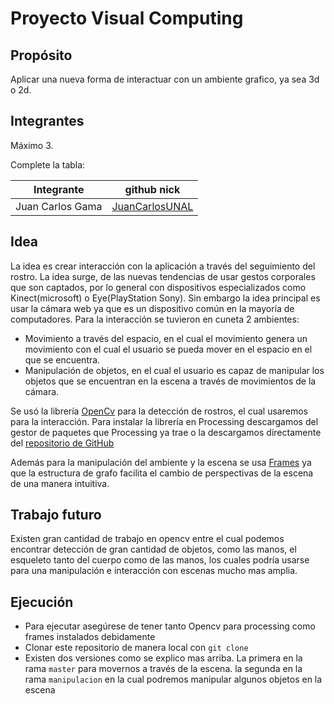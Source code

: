 # Proyecto Visual Computing 

## Propósito

Aplicar una nueva forma de interactuar con un ambiente grafico, ya sea 3d o 2d.

## Integrantes

Máximo 3.

Complete la tabla:

| Integrante | github nick |
|------------|-------------|
|Juan Carlos Gama| [JuanCarlosUNAL](https://github.com/JuanCarlosUNAL)             |

## Idea

La idea es crear interacción con la aplicación a través del seguimiento del rostro. La idea surge, de las nuevas tendencias de usar gestos corporales que son captados, por lo general con dispositivos especializados como Kinect(microsoft) o Eye(PlayStation Sony). Sin embargo la idea principal es usar la cámara web ya que es un dispositivo común en la mayoría de computadores. Para la interacción se tuvieron en cuneta 2 ambientes:

* Movimiento a través del espacio, en el cual el movimiento genera un movimiento con el cual el usuario se pueda mover en el espacio en el que se encuentra.
* Manipulación de objetos, en el cual el usuario es capaz de manipular los objetos que se encuentran en la escena a través de movimientos de la cámara.

Se usó la librería [OpenCv](https://github.com/atduskgreg/opencv-processing)  para la detección de rostros, el cual usaremos para la interacción. Para instalar la librería en Processing descargamos del gestor de paquetes que Processing ya trae o la descargamos directamente del  [repositorio de GitHub](https://github.com/atduskgreg/opencv-processing) 

Además para la manipulación del ambiente y la escena se usa [Frames](https://github.com/VisualComputing/framesjs) ya que la estructura de grafo facilita el cambio de perspectivas de la escena de una manera intuitiva.

## Trabajo futuro
Existen gran cantidad de trabajo en opencv entre el cual podemos encontrar detección de gran cantidad de objetos, como las manos, el esqueleto tanto del cuerpo como de las manos, los cuales podría usarse para una manipulación e interacción con escenas mucho mas amplia.

## Ejecución

* Para ejecutar asegúrese de tener tanto Opencv para processing como frames instalados debidamente
* Clonar este repositorio de manera local con ```git clone```
* Existen dos versiones como se explico mas arriba. La primera en la rama ```master``` para movernos a través de la escena. la segunda en la rama ```manipulacion``` en la cual podremos manipular algunos objetos en la escena


